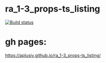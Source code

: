 # ra_1-3_props-ts_listing
[![Build status](https://ci.appveyor.com/api/projects/status/xidp9wpr1qx4s83q?svg=true)](https://ci.appveyor.com/project/AplusIv/ra-1-3-props-ts-listing)


# gh pages:
https://aplusiv.github.io/ra_1-3_props-ts_listing/